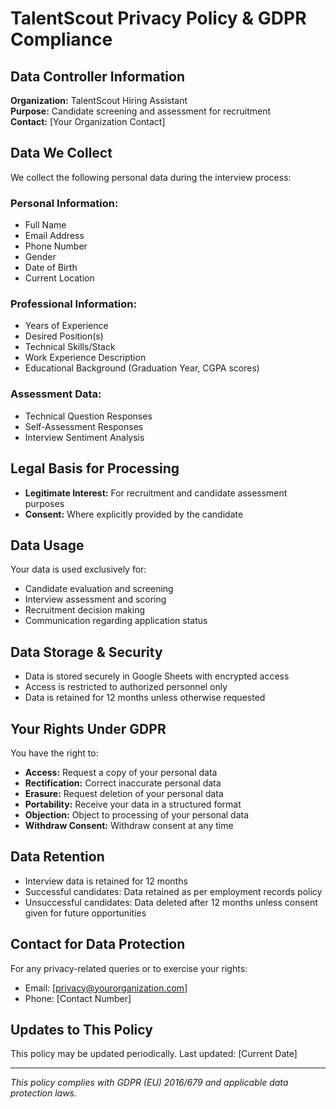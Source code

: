 # TalentScout Privacy Policy & GDPR Compliance

## Data Controller Information
**Organization:** TalentScout Hiring Assistant  
**Purpose:** Candidate screening and assessment for recruitment  
**Contact:** [Your Organization Contact]

## Data We Collect
We collect the following personal data during the interview process:

### Personal Information:
- Full Name
- Email Address  
- Phone Number
- Gender
- Date of Birth
- Current Location

### Professional Information:
- Years of Experience
- Desired Position(s)
- Technical Skills/Stack
- Work Experience Description
- Educational Background (Graduation Year, CGPA scores)

### Assessment Data:
- Technical Question Responses
- Self-Assessment Responses
- Interview Sentiment Analysis

## Legal Basis for Processing
- **Legitimate Interest:** For recruitment and candidate assessment purposes
- **Consent:** Where explicitly provided by the candidate

## Data Usage
Your data is used exclusively for:
- Candidate evaluation and screening
- Interview assessment and scoring
- Recruitment decision making
- Communication regarding application status

## Data Storage & Security
- Data is stored securely in Google Sheets with encrypted access
- Access is restricted to authorized personnel only
- Data is retained for 12 months unless otherwise requested

## Your Rights Under GDPR
You have the right to:
- **Access:** Request a copy of your personal data
- **Rectification:** Correct inaccurate personal data
- **Erasure:** Request deletion of your personal data
- **Portability:** Receive your data in a structured format
- **Objection:** Object to processing of your personal data
- **Withdraw Consent:** Withdraw consent at any time

## Data Retention
- Interview data is retained for 12 months
- Successful candidates: Data retained as per employment records policy
- Unsuccessful candidates: Data deleted after 12 months unless consent given for future opportunities

## Contact for Data Protection
For any privacy-related queries or to exercise your rights:
- Email: [privacy@yourorganization.com]
- Phone: [Contact Number]

## Updates to This Policy
This policy may be updated periodically. Last updated: [Current Date]

---
*This policy complies with GDPR (EU) 2016/679 and applicable data protection laws.*
